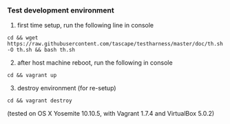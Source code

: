 ### Test development environment

1. first time setup, run the following line in console

```
cd && wget https://raw.githubusercontent.com/tascape/testharness/master/doc/th.sh -O th.sh && bash th.sh
```


2. after host machine reboot, run the following in console

```
cd && vagrant up
```


3. destroy environment (for re-setup)

```
cd && vagrant destroy
```


(tested on OS X Yosemite 10.10.5, with Vagrant 1.7.4 and VirtualBox 5.0.2)  
